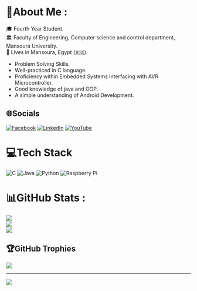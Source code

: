 
# 💫About Me :

🎓 Fourth Year Student. <br b/>
🏛  Faculty of Engineering, Computer science and control department, Mansoura University. <br b/>
🏡 Lives in Mansoura, Egypt (🇪🇬). <br b/>

* Problem Solving Skills. <br b/>
* Well-practiced in C language. <br b/>
* Proficiency within Embedded Systems Interfacing with AVR Microcontroller. <br b/>
* Good knowledge of java and OOP. <br b/>
* A simple understanding of Android Development. <br b/>


## 🌐Socials
[![Facebook](https://img.shields.io/badge/Facebook-%231877F2.svg?logo=Facebook&logoColor=white)](https://facebook.com/https://www.facebook.com/profile.php?id=100009226783983) [![LinkedIn](https://img.shields.io/badge/LinkedIn-%230077B5.svg?logo=linkedin&logoColor=white)](https://linkedin.com/in/https://www.linkedin.com/in/abdallaissa/) [![YouTube](https://img.shields.io/badge/YouTube-%23FF0000.svg?logo=YouTube&logoColor=white)](https://youtube.com/c/UCls3Ujf9rt4KhLMPpbb6tUQ) 

# 💻Tech Stack
![C](https://img.shields.io/badge/c-%2300599C.svg?style=for-the-badge&logo=c&logoColor=white) ![Java](https://img.shields.io/badge/java-%23ED8B00.svg?style=for-the-badge&logo=java&logoColor=white) ![Python](https://img.shields.io/badge/python-3670A0?style=for-the-badge&logo=python&logoColor=ffdd54) ![Raspberry Pi](https://img.shields.io/badge/-RaspberryPi-C51A4A?style=for-the-badge&logo=Raspberry-Pi)
# 📊GitHub Stats :
![](https://github-readme-stats.vercel.app/api?username=abdallahissa&theme=radical&hide_border=false&include_all_commits=false&count_private=false)<br/>
![](https://github-readme-streak-stats.herokuapp.com/?user=abdallahissa&theme=radical&hide_border=false)<br/>
![](https://github-readme-stats.vercel.app/api/top-langs/?username=abdallahissa&theme=radical&hide_border=false&include_all_commits=false&count_private=false&layout=compact)

## 🏆GitHub Trophies
![](https://github-profile-trophy.vercel.app/?username=abdallahissa&theme=radical&no-frame=false&no-bg=false&margin-w=4)

---
[![](https://visitcount.itsvg.in/api?id=abdallahissa&icon=0&color=0)](https://visitcount.itsvg.in)

